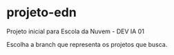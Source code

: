 # projeto-edn
Projeto inicial para Escola da Nuvem - DEV IA 01

Escolha a branch que representa os projetos que busca.
